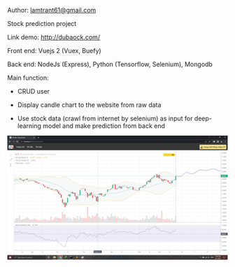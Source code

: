 Author: lamtrant61@gmail.com

Stock prediction project

Link demo: http://dubaock.com/

Front end: Vuejs 2 (Vuex, Buefy)

Back end: NodeJs (Express), Python (Tensorflow, Selenium), Mongodb

Main function:

- CRUD user

- Display candle chart to the website from raw data

- Use stock data (crawl from internet by selenium) as input for deep-learning model and make prediction from back end

![alt text](https://github.com/lamtrant61/Stock-prediction/blob/master/public/demo.png)



